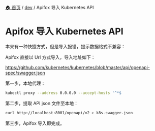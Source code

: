 [🏠 首页](../_index.md) / [dev](_index.md) / Apifox 导入 Kubernetes API

# Apifox 导入 Kubernetes API

本来有一种快捷方式，但是导入报错，提示数据格式不兼容：

Apifox 直接以 Url 方式导入，导入地址如下：

<https://github.com/kubernetes/kubernetes/blob/master/api/openapi-spec/swagger.json>

第一步，本地代理：

```bash
kubectl proxy --address 0.0.0.0 --accept-hosts '^*$
```

第二步，提取 API json 文件至本地：

```bash
curl http://localhost:8001/openapi/v2 > k8s-swagger.json
```

第三步，Apifox 导入即完成。
